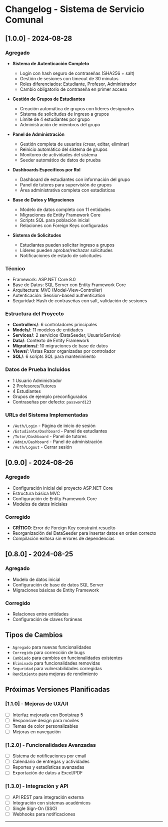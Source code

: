 # Changelog - Sistema de Servicio Comunal


## [1.0.0] - 2024-08-28

### Agregado
- **Sistema de Autenticación Completo**
  - Login con hash seguro de contraseñas (SHA256 + salt)
  - Gestión de sesiones con timeout de 30 minutos
  - Roles diferenciados: Estudiante, Profesor, Administrador
  - Cambio obligatorio de contraseña en primer acceso

- **Gestión de Grupos de Estudiantes**
  - Creación automática de grupos con líderes designados
  - Sistema de solicitudes de ingreso a grupos
  - Límite de 4 estudiantes por grupo
  - Administración de miembros del grupo

- **Panel de Administración**
  - Gestión completa de usuarios (crear, editar, eliminar)
  - Reinicio automático del sistema de grupos
  - Monitoreo de actividades del sistema
  - Seeder automático de datos de prueba

- **Dashboards Específicos por Rol**
  - Dashboard de estudiantes con información del grupo
  - Panel de tutores para supervisión de grupos
  - Área administrativa completa con estadísticas

- **Base de Datos y Migraciones**
  - Modelo de datos completo con 11 entidades
  - Migraciones de Entity Framework Core
  - Scripts SQL para población inicial
  - Relaciones con Foreign Keys configuradas

- **Sistema de Solicitudes**
  - Estudiantes pueden solicitar ingreso a grupos
  - Líderes pueden aprobar/rechazar solicitudes
  - Notificaciones de estado de solicitudes

### Técnico
- Framework: ASP.NET Core 8.0
- Base de Datos: SQL Server con Entity Framework Core
- Arquitectura: MVC (Model-View-Controller)
- Autenticación: Session-based authentication
- Seguridad: Hash de contraseñas con salt, validación de sesiones

### Estructura del Proyecto
- **Controllers/**: 6 controladores principales
- **Models/**: 11 modelos de entidades
- **Services/**: 2 servicios (DataSeeder, UsuarioService)
- **Data/**: Contexto de Entity Framework
- **Migrations/**: 10 migraciones de base de datos
- **Views/**: Vistas Razor organizadas por controlador
- **SQL/**: 6 scripts SQL para mantenimiento

### Datos de Prueba Incluidos
- 1 Usuario Administrador
- 2 Profesores/Tutores
- 4 Estudiantes
- Grupos de ejemplo preconfigurados
- Contraseñas por defecto: `password123`

### URLs del Sistema Implementadas
- `/Auth/Login` - Página de inicio de sesión
- `/Estudiante/Dashboard` - Panel de estudiantes
- `/Tutor/Dashboard` - Panel de tutores
- `/Admin/Dashboard` - Panel de administración
- `/Auth/Logout` - Cerrar sesión

## [0.9.0] - 2024-08-26

### Agregado
- Configuración inicial del proyecto ASP.NET Core
- Estructura básica MVC
- Configuración de Entity Framework Core
- Modelos de datos iniciales

### Corregido
- **CRÍTICO**: Error de Foreign Key constraint resuelto
- Reorganización del DataSeeder para insertar datos en orden correcto
- Compilación exitosa sin errores de dependencias

## [0.8.0] - 2024-08-25

### Agregado
- Modelo de datos inicial
- Configuración de base de datos SQL Server
- Migraciones básicas de Entity Framework

### Corregido
- Relaciones entre entidades
- Configuración de claves foráneas

## Tipos de Cambios

- `Agregado` para nuevas funcionalidades
- `Corregido` para corrección de bugs
- `Cambiado` para cambios en funcionalidades existentes
- `Eliminado` para funcionalidades removidas
- `Seguridad` para vulnerabilidades corregidas
- `Rendimiento` para mejoras de rendimiento

## Próximas Versiones Planificadas

### [1.1.0] - Mejoras de UX/UI
- [ ] Interfaz mejorada con Bootstrap 5
- [ ] Responsive design para móviles
- [ ] Temas de color personalizables
- [ ] Mejoras en navegación

### [1.2.0] - Funcionalidades Avanzadas
- [ ] Sistema de notificaciones por email
- [ ] Calendario de entregas y actividades
- [ ] Reportes y estadísticas avanzadas
- [ ] Exportación de datos a Excel/PDF

### [1.3.0] - Integración y API
- [ ] API REST para integración externa
- [ ] Integración con sistemas académicos
- [ ] Single Sign-On (SSO)
- [ ] Webhooks para notificaciones

---


